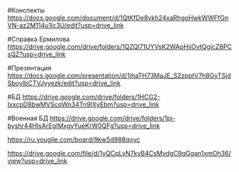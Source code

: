 #Конспекты
https://docs.google.com/document/d/1QtKfDe8vkh24xaRhgoHwkWWFfGnVN-az2M114u1lc3U/edit?usp=drive_link

#Справка Ермилова
https://drive.google.com/drive/folders/1QZQl71UYVsK2WApHiiOvtQgicZ8PCsQZ?usp=drive_link

#Презентация
https://docs.google.com/presentation/d/1jhaTH73MaJE_S2zpptV7h8GyTSjdSboyIbCTVJyyezk/edit?usp=drive_link

#БД
https://drive.google.com/drive/folders/1HCG2-IxxcpD8bwMVScqWn34Tn9IXyEbm?usp=drive_link

#Военная БД 
https://drive.google.com/drive/folders/1pi-byshr44HIsArEgIMxgyYueKrW0QFg?usp=drive_link

https://ru.yougile.com/board/9kw5d988qoyc

https://drive.google.com/file/d/1yQCpLyN7kyB4CsMvdgC9qGgan1xmOh36/view?usp=drive_link
